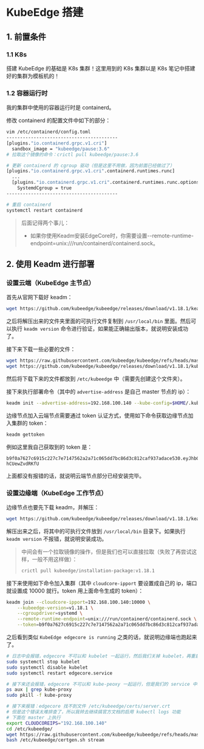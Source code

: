 # KubeEdge 搭建

## 1. 前置条件

### 1.1 K8s

搭建 KubeEdge 的基础是 K8s 集群！这里用到的 K8s 集群以是 K8s 笔记中搭建好的集群为模板机的！

### 1.2 容器运行时

我的集群中使用的容器运行时是 containerd。

修改 containerd 的配置文件中如下的部分：

```bash
vim /etc/containerd/config.toml
-----------------------------------------
[plugins."io.containerd.grpc.v1.cri"]
  sandbox_image = "kubeedge/pause:3.6"
# 拉取这个镜像的命令：crictl pull kubeedge/pause:3.6

# 更新 containerd 的 cgroup 驱动（但是这里不用做，因为前面已经做过了）
[plugins."io.containerd.grpc.v1.cri".containerd.runtimes.runc]
  ...
  [plugins."io.containerd.grpc.v1.cri".containerd.runtimes.runc.options]
    SystemdCgroup = true
-----------------------------------------

# 重启 containerd
systemctl restart containerd
```

> 后面记得两个事儿：
>
> - 如果你使用Keadm安装EdgeCore时，你需要设置--remote-runtime-endpoint=unix:///run/containerd/containerd.sock。

## 2. 使用 Keadm 进行部署

### 设置云端（KubeEdge 主节点）

首先从官网下载好 keadm：

```bash
wget https://github.com/kubeedge/kubeedge/releases/download/v1.18.1/keadm-v1.18.1-linux-amd64.tar.gz
```

之后将解压出来的文件夹里面的可执行文件复制到 `/usr/local/bin` 里面。然后可以执行 `keadm version` 命令进行验证，如果能正确输出版本，就说明安装成功了。

接下来下载一些必要的文件：

```bash
wget https://raw.githubusercontent.com/kubeedge/kubeedge/refs/heads/master/build/tools/cloudcore.service
wget https://github.com/kubeedge/kubeedge/releases/download/v1.18.1/kubeedge-v1.18.1-linux-amd64.tar.gz
```

然后将下载下来的文件都放到 `/etc/kubeedge` 中（需要先创建这个文件夹）。

接下来执行部署命令（其中的 `advertise-address` 是自己 master 节点的 ip）：

```bash
keadm init --advertise-address=192.168.100.140 --kube-config=$HOME/.kube/config --kubeedge-version=v1.18.1
```

边缘节点加入云端节点需要通过 token 认证方式，使用如下命令获取边缘节点加入集群的 token：

```bash
keadm gettoken
```

例如这里我自己获取到的 token 是：

```
b9f0a7627c6915c227c7e7147562a2a71c065dd7bc86d3c812caf937adace530.eyJhbGciOiJIUzI1NiIsInR5cCI6IkpXVCJ9.eyJleHAiOjE3MjkwNjQ0NTJ9.BaqGSie2WcZlZTkAUKjvqclor_s4fB-hCUewZvdRKfU
```

上面都没有报错的话，就说明云端节点部分已经安装完毕。

### 设置边缘端（KubeEdge 工作节点）

边缘节点也要先下载 keadm，并解压：

```bash
wget https://github.com/kubeedge/kubeedge/releases/download/v1.18.1/keadm-v1.18.1-linux-amd64.tar.gz
```

解压出来之后，将其中的可执行文件放到 `/usr/local/bin` 目录下。如果执行 `keadm version` 不报错，就说明安装成功。

> 中间会有一个拉取镜像的操作，但是我们也可以直接拉取（失败了再尝试这样，一般不用这样做）：
>
> ```bash
> crictl pull kubeedge/installation-package:v1.18.1
> ```

接下来使用如下命令加入集群（其中 `cloudcore-ipport` 要设置成自己的 ip，端口就设置成 10000 就行。token 用上面命令生成的 token）：

```bash
keadm join --cloudcore-ipport=192.168.100.140:10000 \
	--kubeedge-version=v1.18.1 \
	--cgroupdriver=systemd \
	--remote-runtime-endpoint=unix:///run/containerd/containerd.sock \
	--token=b9f0a7627c6915c227c7e7147562a2a71c065dd7bc86d3c812caf937adace530.eyJhbGciOiJIUzI1NiIsInR5cCI6IkpXVCJ9.eyJleHAiOjE3MjkwNjQ0NTJ9.BaqGSie2WcZlZTkAUKjvqclor_s4fB-hCUewZvdRKfU
```

之后看到类似 `KubeEdge edgecore is running` 之类的话，就说明边缘端也跑起来了。





```bash
# 日志中会报错，edgecore 不可以和 kubelet 一起运行，然后我们关掉 kubelet，再重启 edgecore
sudo systemctl stop kubelet
sudo systemctl disable kubelet
sudo systemctl restart edgecore.service

# 接下来还会报错，edgecore 不可以和 kube-peoxy 一起运行，但是我们的 service 中本来就没有 kube-proxy，所以我们杀掉进程中的 kube-proxy
ps aux | grep kube-proxy
sudo pkill -f kube-proxy

# 接下来报错：edgecore 找不到文件 /etc/kubeedge/certs/server.crt
# 但是这个错误太难排查了，所以我转去继续搞官方文档的启用 kubectl logs 功能
# 下面在 master 上执行
export CLOUDCOREIPS="192.168.100.140"
cd /etc/kubeedge/
wget https://raw.githubusercontent.com/kubeedge/kubeedge/refs/heads/master/build/tools/certgen.sh
bash /etc/kubeedge/certgen.sh stream

```







